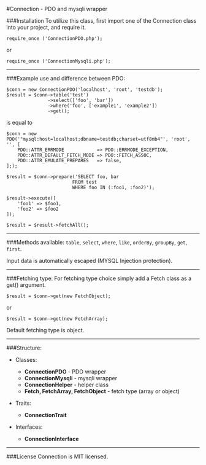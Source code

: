 #Connection - PDO and mysqli wrapper

###Installation
To utilize this class, first import one of the Connection class into your project, and require it.
```
require_once ('ConnectionPDO.php');
```
or
```
require_once ('ConnectionMysqli.php');
```

---

###Example use and difference between PDO:

```
$conn = new ConnectionPDO('localhost', 'root', 'testdb');
$result = $conn->table('test')
               ->select(['foo', 'bar'])
               ->where('foo', ['example1', 'example2'])
               ->get();
```
is equal to
```
$conn = new PDO('"mysql:host=localhost;dbname=testdb;charset=utf8mb4"', 'root', '', [
    PDO::ATTR_ERRMODE            => PDO::ERRMODE_EXCEPTION,
    PDO::ATTR_DEFAULT_FETCH_MODE => PDO::FETCH_ASSOC,
    PDO::ATTR_EMULATE_PREPARES   => false,
];);

$result = $conn->prepare('SELECT foo, bar 
                        FROM test 
                        WHERE foo IN (:foo1, :foo2)');

$result->execute([
    'foo1' => $foo1, 
    'foo2' => $foo2
]);
    
$result = $result->fetchAll();
```

---

###Methods available:
`table`, `select`, `where`, `like`, `orderBy`, `groupBy`, `get`, `first`.

Input data is automatically escaped (MYSQL Injection protection).

---

###Fetching type:
For fetching type choice simply add a Fetch class as a get() argument.
```
$result = $conn->get(new FetchObject);
```
or
```
$result = $conn->get(new FetchArray);
```
Default fetching type is object.

---

###Structure:

- Classes:
    - **ConnectionPDO** - PDO wrapper
    - **ConnectionMysqli** - mysqli wrapper
    - **ConnectionHelper** - helper class
    - **Fetch, FetchArray, FetchObject** - fetch type (array or object)

- Traits:
    - **ConnectionTrait**

- Interfaces:
    - **ConnectionInterface**
    
---
    
###License
Connection is MIT licensed.
